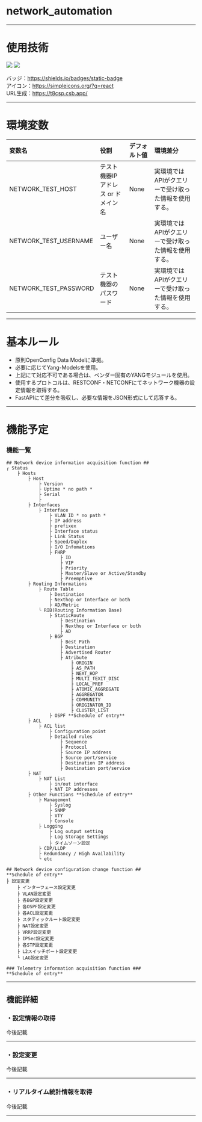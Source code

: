 # network_automation
---

# 使用技術
<!--
 <img src="https://img.shields.io/badge/-{言語、フレームワーク名など}-{シールドのカラーコード}.svg?logo=next.js&style={バッチのスタイル}&logoColor={ロゴのカラーコード}">
  -->
<img src="https://img.shields.io/badge/-Python-0C0C0C.svg?logo=python&style=for-the-badge">  <img src="https://img.shields.io/badge/-FastAPI-0C0C0C.svg?logo=fastAPI&style=for-the-badge"> 

バッジ：https://shields.io/badges/static-badge</br>
アイコン：https://simpleicons.org/?q=react</br>
URL生成：https://t8csp.csb.app/</br>

---

# 環境変数
|変数名|役割|デフォルト値|環境差分|
|:------------------------|:-------------------------------|:---------|:---------------------------------------------|
|NETWORK_TEST_HOST        |テスト機器IPアドレス or ドメイン名|None      |実環境ではAPIがクエリーで受け取った情報を使用する。|
|NETWORK_TEST_USERNAME    |ユーザー名                      |None      |実環境ではAPIがクエリーで受け取った情報を使用する。|
|NETWORK_TEST_PASSWORD    |テスト機器のパスワード           |None      |実環境ではAPIがクエリーで受け取った情報を使用する。|


---

# 基本ルール
- 原則<a link="https://openconfig.net/projects/models/schemadocs/">OpenConfig Data Model</a>に準拠。
- 必要に応じて<a link="https://github.com/YangModels/yang">Yang-Models</a>を使用。
- 上記にて対応不可である場合は、ベンダー固有のYANGモジュールを使用。
- 使用するプロトコルは、<a link="https://tex2e.github.io/rfc-translater/html/rfc8040.html">RESTCONF</a>・<a link="https://tex2e.github.io/rfc-translater/html/rfc6241.html">NETCONF</a>にてネットワーク機器の設定情報を取得する。
- <a link="https://fastapi.tiangolo.com/ja/">FastAPI</a>にて差分を吸収し、必要な情報をJSON形式にして応答する。

---

# 機能予定
### 機能一覧
```
## Network device information acquisition function ## 
┌ Status
    ├ Hosts
        ├ Host
            ├ Version
            ├ Uptime * no path *
            ├ Serial
            ├ 
        ├ Interfaces
            ├ Interface
                ├ VLAN ID * no path *
                ├ IP address
                ├ prefixex
                ├ Interface status
                ├ Link Status
                ├ Speed/Duplex
                ├ I/O Infomations
                ├ FHRP
                    ├ ID
                    ├ VIP
                    ├ Priority
                    ├ Master/Slave or Active/Standby
                    ├ Preemptive
        ├ Routing Informations
            ├ Route Table
                ├ Destination
                ├ Nexthop or Interface or both
                ├ AD/Metric
            └ RIB(Routing Information Base)
                ├ StaticRoute
                    ├ Destination
                    ├ Nexthop or Interface or both
                    ├ AD
                ├ BGP
                    ├ Best Path
                    ├ Destination
                    ├ Advertised Router
                    ├ Atribute
                        ├ ORIGIN
                        ├ AS_PATH
                        ├ NEXT_HOP
                        ├ MULTI_fEXIT_DISC
                        ├ LOCAL_PREF
                        ├ ATOMIC_AGGREGATE
                        ├ AGGREGATOR
                        ├ COMMUNITY
                        ├ ORIGINATOR_ID
                        ├ CLUSTER_LIST
                ├ OSPF **Schedule of entry**
        ├ ACL
            ├ ACL list
                ├ Configuration point
                ├ Detailed rules
                    ├ Sequence
                    ├ Protocol
                    ├ Source IP address
                    ├ Source port/service
                    ├ Destination IP address
                    ├ Destination port/service
        ├ NAT
            ├ NAT List
                ├ in/out interface
                ├ NAT IP addresses
        ├ Other Functions **Schedule of entry**
            ├ Management
                ├ Syslog
                ├ SNMP
                ├ VTY
                ├ Console
            ├ Logging
                ├ Log output setting
                ├ Log Storage Settings
                ├ タイムゾーン設定
            ├ CDP/LLDP
            ├ Redundancy / High Availability
            └ etc
```
```
## Network device configuration change function ##
**Schedule of entry**
├ 設定変更
    ├ インターフェース設定変更
    ├ VLAN設定変更
    ├ 各BGP設定変更
    ├ 各OSPF設定変更
    ├ 各ACL設定変更
    ├ スタティックルート設定変更
    ├ NAT設定変更
    ├ VRRP設定変更
    ├ IPSec設定変更
    ├ 各STP設定変更
    ├ L2スイッチポート設定変更
    └ LAG設定変更
```
```
### Telemetry information acquisition function ###
**Schedule of entry**
```
---

## 機能詳細
### ・設定情報の取得
今後記載

---

### ・設定変更
今後記載

---

### ・リアルタイム統計情報を取得
今後記載

---
